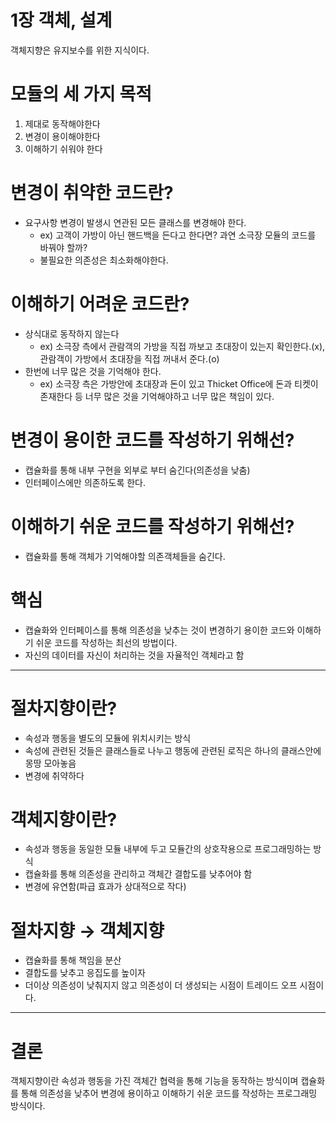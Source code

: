 # 1장 객체, 설계

객체지향은 유지보수를 위한 지식이다.

# 모듈의 세 가지 목적

1. 제대로 동작해야한다
2. 변경이 용이해야한다
3. 이해하기 쉬워야 한다

# 변경이 취약한 코드란?

- 요구사항 변경이 발생시 연관된 모든 클래스를 변경해야 한다.
    - ex) 고객이 가방이 아닌 핸드백을 든다고 한다면? 과연 소극장 모듈의 코드를 바꿔야 할까?
    - 불필요한 의존성은 최소화해야한다.

# 이해하기 어려운 코드란?

- 상식대로 동작하지 않는다
    - ex) 소극장 측에서 관람객의 가방을 직접 까보고 초대장이 있는지 확인한다.(x), 관람객이 가방에서 초대장을 직접 꺼내서 준다.(o)
- 한번에 너무 많은 것을 기억해야 한다.
    - ex) 소극장 측은 가방안에 초대장과 돈이 있고 Thicket Office에 돈과 티켓이 존재한다 등 너무 많은 것을 기억해야하고 너무 많은 책임이 있다.

# 변경이 용이한 코드를 작성하기 위해선?

- 캡슐화를 통해 내부 구현을 외부로 부터 숨긴다(의존성을 낮춤)
- 인터페이스에만 의존하도록 한다.

# 이해하기 쉬운 코드를 작성하기 위해선?

- 캡슐화를 통해 객체가 기억해야할 의존객체들을 숨긴다.

# 핵심

- 캡슐화와 인터페이스를 통해 의존성을 낮추는 것이 변경하기 용이한 코드와 이해하기 쉬운 코드를 작성하는 최선의 방법이다.
- 자신의 데이터를 자신이 처리하는 것을 자율적인 객체라고 함

---

# 절차지향이란?

- 속성과 행동을 별도의 모듈에 위치시키는 방식
- 속성에 관련된 것들은 클래스들로 나누고 행동에 관련된 로직은 하나의 클래스안에 몽땅 모아놓음
- 변경에 취약하다

# 객체지향이란?

- 속성과 행동을 동일한 모듈 내부에 두고 모듈간의 상호작용으로 프로그래밍하는 방식
- 캡슐화를 통해 의존성을 관리하고 객체간 결합도를 낮추어야 함
- 변경에 유연함(파급 효과가 상대적으로 작다)

# 절차지향 → 객체지향

- 캡슐화를 통해 책임을 분산
- 결합도를 낮추고 응집도를 높이자
- 더이상 의존성이 낮춰지지 않고 의존성이 더 생성되는 시점이 트레이드 오프 시점이다.

---

# 결론

객체지향이란 속성과 행동을 가진 객체간 협력을 통해 기능을 동작하는 방식이며 캡슐화를 통해 의존성을 낮추어 변경에 용이하고 이해하기 쉬운 코드를 작성하는 프로그래밍 방식이다.
